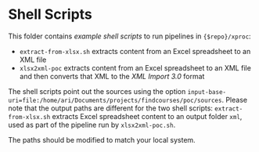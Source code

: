 # Shell Scripts

This folder contains *example shell scripts* to run pipelines in `{$repo}/xproc`:

* `extract-from-xlsx.sh` extracts content from an Excel spreadsheet to an XML file
* `xlsx2xml-poc` extracts content from an Excel spreadsheet to an XML file and then converts that XML to the *XML Import 3.0* format

The shell scripts point out the sources using the option `input-base-uri=file:/home/ari/Documents/projects/findcourses/poc/sources`. Please note that the output paths are different for the two shell scripts: `extract-from-xlsx.sh` extracts Excel spreadsheet content to an output folder `xml`, used as part of the pipeline run by `xlsx2xml-poc.sh`.

The paths should be modified to match your local system.